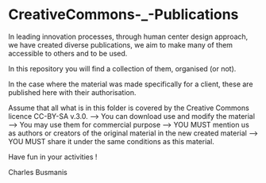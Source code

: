 # CreativeCommons-_-Publications

In leading innovation processes, through human center design approach, we have created diverse publications, we aim to make many of them accessible to others and to be used.

In this repository you will find a collection of them, organised (or not).

In the case where the material was made specifically for a client, these are published here with their authorisation.

Assume that all what is in this folder is covered by the Creative Commons licence CC-BY-SA v.3.0.
--> You can download use and modify the material
--> You may use them for commercial purpose
--> YOU MUST mention us as authors or creators of the original material in the new created material
--> YOU MUST share it under the same conditions as this material.

Have fun in your activities ! 

Charles Busmanis
